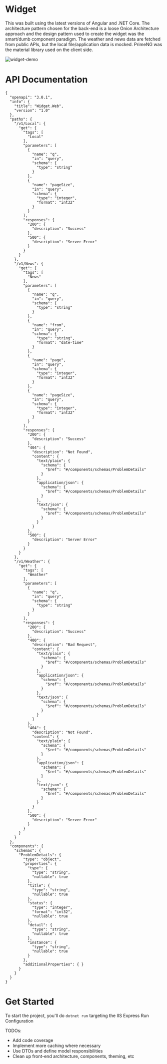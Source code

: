 # Widget

This was built using the latest versions of Angular and .NET Core. The architecture pattern chosen for the back-end is a loose Onion Architecture approach and the design pattern used to create the widget was the smart/dumb component paradigm. The weather and news data are fetched from public APIs, but the local file/application data is mocked. PrimeNG was the material library used on the client side.

![widget-demo](https://user-images.githubusercontent.com/7450751/220909758-5b1f03f8-5527-40d7-845d-01b23936e227.gif)


# API Documentation
```
{
  "openapi": "3.0.1",
  "info": {
    "title": "Widget.Web",
    "version": "1.0"
  },
  "paths": {
    "/v1/Local": {
      "get": {
        "tags": [
          "Local"
        ],
        "parameters": [
          {
            "name": "q",
            "in": "query",
            "schema": {
              "type": "string"
            }
          },
          {
            "name": "pageSize",
            "in": "query",
            "schema": {
              "type": "integer",
              "format": "int32"
            }
          }
        ],
        "responses": {
          "200": {
            "description": "Success"
          },
          "500": {
            "description": "Server Error"
          }
        }
      }
    },
    "/v1/News": {
      "get": {
        "tags": [
          "News"
        ],
        "parameters": [
          {
            "name": "q",
            "in": "query",
            "schema": {
              "type": "string"
            }
          },
          {
            "name": "from",
            "in": "query",
            "schema": {
              "type": "string",
              "format": "date-time"
            }
          },
          {
            "name": "page",
            "in": "query",
            "schema": {
              "type": "integer",
              "format": "int32"
            }
          },
          {
            "name": "pageSize",
            "in": "query",
            "schema": {
              "type": "integer",
              "format": "int32"
            }
          }
        ],
        "responses": {
          "200": {
            "description": "Success"
          },
          "404": {
            "description": "Not Found",
            "content": {
              "text/plain": {
                "schema": {
                  "$ref": "#/components/schemas/ProblemDetails"
                }
              },
              "application/json": {
                "schema": {
                  "$ref": "#/components/schemas/ProblemDetails"
                }
              },
              "text/json": {
                "schema": {
                  "$ref": "#/components/schemas/ProblemDetails"
                }
              }
            }
          },
          "500": {
            "description": "Server Error"
          }
        }
      }
    },
    "/v1/Weather": {
      "get": {
        "tags": [
          "Weather"
        ],
        "parameters": [
          {
            "name": "q",
            "in": "query",
            "schema": {
              "type": "string"
            }
          }
        ],
        "responses": {
          "200": {
            "description": "Success"
          },
          "400": {
            "description": "Bad Request",
            "content": {
              "text/plain": {
                "schema": {
                  "$ref": "#/components/schemas/ProblemDetails"
                }
              },
              "application/json": {
                "schema": {
                  "$ref": "#/components/schemas/ProblemDetails"
                }
              },
              "text/json": {
                "schema": {
                  "$ref": "#/components/schemas/ProblemDetails"
                }
              }
            }
          },
          "404": {
            "description": "Not Found",
            "content": {
              "text/plain": {
                "schema": {
                  "$ref": "#/components/schemas/ProblemDetails"
                }
              },
              "application/json": {
                "schema": {
                  "$ref": "#/components/schemas/ProblemDetails"
                }
              },
              "text/json": {
                "schema": {
                  "$ref": "#/components/schemas/ProblemDetails"
                }
              }
            }
          },
          "500": {
            "description": "Server Error"
          }
        }
      }
    }
  },
  "components": {
    "schemas": {
      "ProblemDetails": {
        "type": "object",
        "properties": {
          "type": {
            "type": "string",
            "nullable": true
          },
          "title": {
            "type": "string",
            "nullable": true
          },
          "status": {
            "type": "integer",
            "format": "int32",
            "nullable": true
          },
          "detail": {
            "type": "string",
            "nullable": true
          },
          "instance": {
            "type": "string",
            "nullable": true
          }
        },
        "additionalProperties": { }
      }
    }
  }
}
```

# Get Started

To start the project, you'll do `dotnet run` targeting the IIS Express Run Configuration

TODOs: 
- Add code coverage
- Implement more caching where necessary
- Use DTOs and define model responsibilities
- Clean up front-end architecture, components, theming, etc
